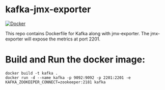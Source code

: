 # kafka-jmx-exporter
[![Docker](https://github.com/yogeshraj-au/kafka-jmx-exporter/actions/workflows/docker-image.yml/badge.svg)](https://github.com/yogeshraj-au/kafka-jmx-exporter/actions/workflows/docker-image.yml)

This repo contains Dockerfile for Kafka along with jmx-exporter. The jmx-exporter will expose the metrics at port 2201.

# Build and Run the docker image:


```
docker build -t kafka .
docker run -d --name kafka -p 9092:9092 -p 2201:2201 -e KAFKA_ZOOKEEPER_CONNECT=zookeeper:2181 kafka
```
